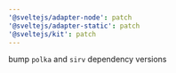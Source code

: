 ```yaml
---
'@sveltejs/adapter-node': patch
'@sveltejs/adapter-static': patch
'@sveltejs/kit': patch
---
```


bump `polka` and `sirv` dependency versions
